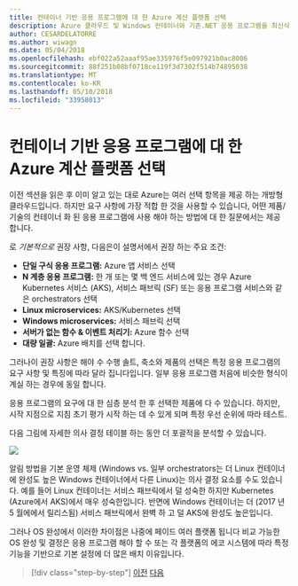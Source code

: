 ```yaml
---
title: 컨테이너 기반 응용 프로그램에 대 한 Azure 계산 플랫폼 선택
description: Azure 클라우드 및 Windows 컨테이너와 기존.NET 응용 프로그램을 최신식 | 컨테이너 기반 응용 프로그램에 대 한 Azure 계산 플랫폼 선택
author: CESARDELATORRE
ms.author: wiwagn
ms.date: 05/04/2018
ms.openlocfilehash: ebf022a52aaaf95ae335976f5e097921b0ac8006
ms.sourcegitcommit: 88f251b08bf0718ce119f3d7302f514b74895038
ms.translationtype: MT
ms.contentlocale: ko-KR
ms.lasthandoff: 05/10/2018
ms.locfileid: "33958013"
---
```

# <a name="choosing-azure-compute-platforms-for-container-based-applications"></a>컨테이너 기반 응용 프로그램에 대 한 Azure 계산 플랫폼 선택

이전 섹션을 읽은 후 이미 알고 있는 대로 Azure는 여러 선택 항목을 제공 하는 개방형 클라우드입니다. 하지만 요구 사항에 가장 적합 한 것을 사용할 수 있습니다, 어떤 제품/기술의 컨테이너 화 된 응용 프로그램에 사용 해야 하는 방법에 대 한 질문에서는 제공 합니다.

로 *기본적으로* 권장 사항, 다음은이 설명서에서 권장 하는 주요 조건:

  - **단일 구식 응용 프로그램:** Azure 앱 서비스 선택
  - **N 계층 응용 프로그램:** 한 개 또는 몇 백 엔드 서비스에 있는 경우 Azure Kubernetes 서비스 (AKS), 서비스 패브릭 (SF) 또는 응용 프로그램 서비스와 같은 orchestrators 선택
  - **Linux microservices:** AKS/Kubernetes 선택
  - **Windows microservices:** 서비스 패브릭 선택
  - **서버가 없는 함수 & 이벤트 처리기:** Azure 함수 선택
  - **대량 일괄:** Azure 배치를 선택 합니다.

그러나이 권장 사항은 해야 수 수행 솔트, 축소와 제품의 선택은 특정 응용 프로그램의 요구 사항 및 특징에 따라 달라 집니다입니다. 일부 응용 프로그램 처음에 비슷한 형식이 계실 하는 경우에 동일 합니다.

응용 프로그램의 요구에 대 한 심층 분석 한 후 선택한 제품에 다 수 있습니다. 하지만, 시작 지점으로 지침 초기 평가 시작 하는 데 수 있게 되며 특정 우선 순위에 따라 테스트.

다음 그림에 자세한 의사 결정 테이블 하는 동안 더 포괄적을 분석할 수 있습니다.

![](./media/image8.5.png)

알림 방법을 기본 운영 체제 (Windows vs. 일부 orchestrators는 더 Linux 컨테이너에 완성도 높은 Windows 컨테이너에서 다른 Linux)는 의사 결정 요소를 수도 있습니다. 예를 들어 Linux 컨테이너는 서비스 패브릭에서 덜 성숙한 하지만 Kubernetes (Azure에서 AKS)에서 매우 성숙한입니다. 반면에 Windows 컨테이너는 더 (2017 년 5 월에에서 릴리스됨) 서비스 패브릭에서 완벽 하 고 덜 AKS에 완성도 높은입니다.

그러나 OS 완성에서 이러한 차이점은 나중에 페이드 여러 플랫폼 됩니다 비교 가능한 OS 완성 및 결정은 응용 프로그램 해야 할 수 또는 각 플랫폼의 에코 시스템에 따라 특정 기능을 기반으로 기본 설정에 더 많은 배치 이유입니다.


>[!div class="step-by-step"]
[이전](when-to-deploy-windows-containers-to-azure-container-service-kubernetes.md)
[다음](build-resilient-services-ready-for-the-cloud-embrace-transient-failures-in-the-cloud.md)
